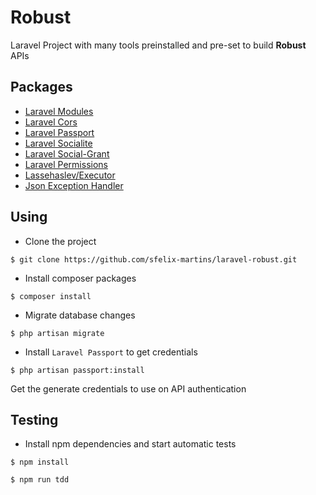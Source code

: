 # Robust

Laravel Project with many tools preinstalled and pre-set to build **Robust** APIs

## Packages

- [Laravel Modules](https://github.com/nWidart/laravel-modules)
- [Laravel Cors](https://github.com/barryvdh/laravel-cors)
- [Laravel Passport](https://github.com/laravel/passport)
- [Laravel Socialite](https://github.com/laravel/socialite)
- [Laravel Social-Grant](https://github.com/adaojunior/passport-social-grant)
- [Laravel Permissions](https://github.com/spatie/laravel-permission)
- [Lassehaslev/Executor](https://github.com/LasseHaslev/executor)
- [Json Exception Handler](https://github.com/sfelix-martins/json-exception-handler)

## Using

- Clone the project

```console
$ git clone https://github.com/sfelix-martins/laravel-robust.git
```

- Install composer packages

```console
$ composer install
```

- Migrate database changes

```console
$ php artisan migrate
```

- Install `Laravel Passport` to get credentials

```console
$ php artisan passport:install
```

Get the generate credentials to use on API authentication

## Testing

- Install npm dependencies and start automatic tests

```console
$ npm install

$ npm run tdd
```
